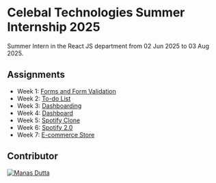 # Celebal Technologies Summer Internship 2025

Summer Intern in the React JS department from 02 Jun 2025 to 03 Aug 2025.



## Assignments

- Week 1: [Forms and Form Validation](https://github.com/manasdutta04/CSI_2025/tree/main/Forms_and_Form_Validation)
- Week 2: [To-do List](https://github.com/manasdutta04/CSI_2025/tree/main/To-do_List)
- Week 3: [Dashboarding](https://github.com/manasdutta04/CSI_2025/tree/main/dashboarding)
- Week 4: [Dashboard](https://github.com/manasdutta04/CSI_2025/tree/main/dashboard)
- Week 5: [Spotify Clone](https://github.com/manasdutta04/CSI_2025/tree/main/spotify-clone)
- Week 6: [Spotify 2.0](https://github.com/manasdutta04/CSI_2025/tree/main/spotify-2.0)
- Week 7: [E-commerce Store](https://github.com/manasdutta04/CSI_2025/tree/main/E-commerce_Store)






## Contributor

[![Manas Dutta](https://avatars.githubusercontent.com/u/122201926?size=50)](https://github.com/manasdutta04 "Manas on GitHub") 

